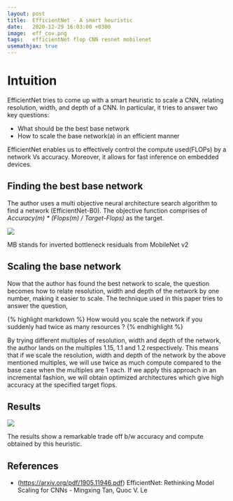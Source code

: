 ```yaml
---
layout: post
title:  EfficientNet - A smart heuristic 
date:   2020-12-29 16:03:00 +0300
image:  eff_cov.png
tags:   efficientNet flop CNN resnet mobilenet
usemathjax: true
---
```


# Intuition
EfficientNet tries to come up with a smart heuristic to scale a CNN,
relating resolution, width, and depth of a CNN. In particular, it tries to 
answer two key questions:
* What should be the best base network
* How to scale the base network(a) in an efficient manner

EfficientNet enables us to effectively control the compute used(FLOPs) by a network Vs accuracy.
Moreover, it allows for fast inference on embedded devices.

## Finding the best base network

The author uses a multi objective neural architecture search algorithm to
find a network (EfficientNet-B0). The objective function comprises of
<i> Accuracy(m) * (Flops(m) / Target-Flops) </i> as the target.

![]({{site.baseurl}}/img/efficientNet.png)
<p style="text-align:left"> MB stands for inverted bottleneck residuals from MobileNet v2 </p>

## Scaling the base network

Now that the author has found the best network to scale, the question becomes 
how to relate resolution, width and depth of the network by one number,
making it easier to scale.
The technique used in this paper tries to answer the question,

{% highlight markdown %}
How would you scale the network if you suddenly had twice as many resources ?
{% endhighlight %}

By trying different multiples of resolution, width and depth of the network, the 
author lands on the multiples 1.15, 1.1 and 1.2 respectively. This means that if we 
scale the resolution, width and depth of the network by the above mentioned multiples,
we will use twice as much compute compared to the base case when the multiples are 1 each.
If we apply this approach in an incremental fashion, we will obtain optimized architectures which give high
accuracy at the specified target flops.

## Results

![]({{site.baseurl}}/img/eff_res.png)

The results show a remarkable trade off b/w accuracy and compute obtained by this heuristic.

## References

* (https://arxiv.org/pdf/1905.11946.pdf) EfficientNet: Rethinking Model Scaling for CNNs - Mingxing Tan, Quoc V. Le
